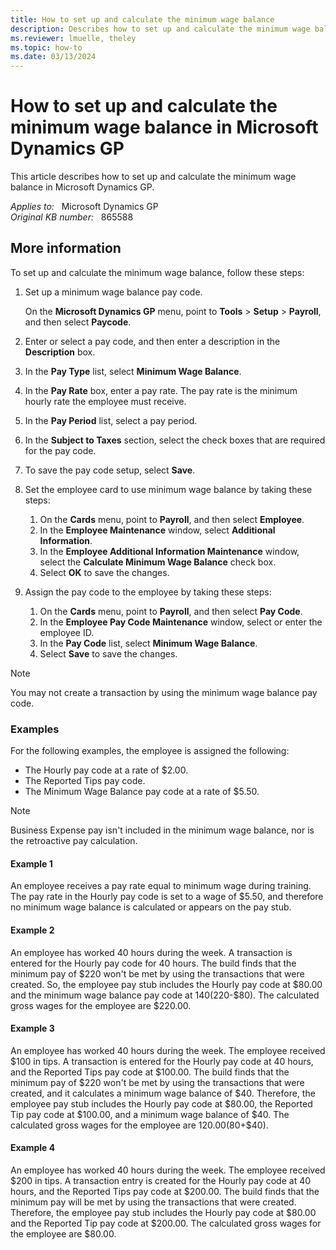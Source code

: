 ```yaml
---
title: How to set up and calculate the minimum wage balance
description: Describes how to set up and calculate the minimum wage balance in Microsoft Dynamics GP.
ms.reviewer: lmuelle, theley
ms.topic: how-to
ms.date: 03/13/2024
---
```

# How to set up and calculate the minimum wage balance in Microsoft Dynamics GP

This article describes how to set up and calculate the minimum wage balance in Microsoft Dynamics GP.

_Applies to:_ &nbsp; Microsoft Dynamics GP  
_Original KB number:_ &nbsp; 865588

## More information

To set up and calculate the minimum wage balance, follow these steps:

1. Set up a minimum wage balance pay code.

    On the **Microsoft Dynamics GP** menu, point to **Tools** > **Setup** > **Payroll**, and then select **Paycode**.

2. Enter or select a pay code, and then enter a description in the **Description** box.
3. In the **Pay Type** list, select **Minimum Wage Balance**.
4. In the **Pay Rate** box, enter a pay rate. The pay rate is the minimum hourly rate the employee must receive.
5. In the **Pay Period** list, select a pay period.
6. In the **Subject to Taxes** section, select the check boxes that are required for the pay code.
7. To save the pay code setup, select **Save**.
8. Set the employee card to use minimum wage balance by taking these steps:

    1. On the **Cards** menu, point to **Payroll**, and then select **Employee**.
    2. In the **Employee Maintenance** window, select **Additional Information**.
    3. In the **Employee Additional Information Maintenance** window, select the **Calculate Minimum Wage Balance** check box.
    4. Select **OK** to save the changes.

9. Assign the pay code to the employee by taking these steps:

   1. On the **Cards** menu, point to **Payroll**, and then select **Pay Code**.
   2. In the **Employee Pay Code Maintenance** window, select or enter the employee ID.
   3. In the **Pay Code** list, select **Minimum Wage Balance**.
   4. Select **Save** to save the changes.

> [!NOTE]
> You may not create a transaction by using the minimum wage balance pay code.

### Examples

For the following examples, the employee is assigned the following:

- The Hourly pay code at a rate of $2.00.
- The Reported Tips pay code.
- The Minimum Wage Balance pay code at a rate of $5.50.

> [!NOTE]
> Business Expense pay isn't included in the minimum wage balance, nor is the retroactive pay calculation.

#### Example 1

An employee receives a pay rate equal to minimum wage during training. The pay rate in the Hourly pay code is set to a wage of $5.50, and therefore no minimum wage balance is calculated or appears on the pay stub.

#### Example 2

An employee has worked 40 hours during the week. A transaction is entered for the Hourly pay code for 40 hours. The build finds that the minimum pay of $220 won't be met by using the transactions that were created. So, the employee pay stub includes the Hourly pay code at $80.00 and the minimum wage balance pay code at $140 ($220-$80). The calculated gross wages for the employee are $220.00.

#### Example 3

An employee has worked 40 hours during the week. The employee received $100 in tips. A transaction is entered for the Hourly pay code at 40 hours, and the Reported Tips pay code at $100.00. The build finds that the minimum pay of $220 won't be met by using the transactions that were created, and it calculates a minimum wage balance of $40. Therefore, the employee pay stub includes the Hourly pay code at $80.00, the Reported Tip pay code at $100.00, and a minimum wage balance of $40. The calculated gross wages for the employee are $120.00 ($80+$40).

#### Example 4

An employee has worked 40 hours during the week. The employee received $200 in tips. A transaction entry is created for the Hourly pay code at 40 hours, and the Reported Tips pay code at $200.00. The build finds that the minimum pay will be met by using the transactions that were created. Therefore, the employee pay stub includes the Hourly pay code at $80.00 and the Reported Tip pay code at $200.00. The calculated gross wages for the employee are $80.00.
